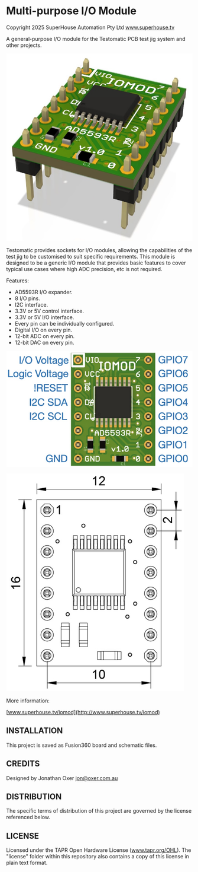Multi-purpose I/O Module
========================

Copyright 2025 SuperHouse Automation Pty Ltd  www.superhouse.tv

A general-purpose I/O module for the Testomatic PCB test jig system
and other projects.

![IO Mod](Images/IOMOD-v1_0-oblique.jpeg)

Testomatic provides sockets for I/O modules, allowing the capabilities
of the test jig to be customised to suit specific requirements. This
module is designed to be a generic I/O module that provides basic
features to cover typical use cases where high ADC precision, etc is
not required.

Features:

 * AD5593R I/O expander.
 * 8 I/O pins.
 * I2C interface.
 * 3.3V or 5V control interface.
 * 3.3V or 5V I/O interface.
 * Every pin can be individually configured.
 * Digital I/O on every pin.
 * 12-bit ADC on every pin.
 * 12-bit DAC on every pin.


![IO Mod Pinout](Images/IOMOD-v1_0-pinout.jpeg)

![IO Mod Dimensions](Images/IOMOD-v1_0-dimensions.jpeg)

More information:

  [www.superhouse.tv/iomod](http://www.superhouse.tv/iomod)

INSTALLATION
------------
This project is saved as Fusion360 board and schematic files.

CREDITS
-------
Designed by Jonathan Oxer jon@oxer.com.au


DISTRIBUTION
------------
The specific terms of distribution of this project are governed by the
license referenced below.


LICENSE
-------
Licensed under the TAPR Open Hardware License (www.tapr.org/OHL).
The "license" folder within this repository also contains a copy of
this license in plain text format.
